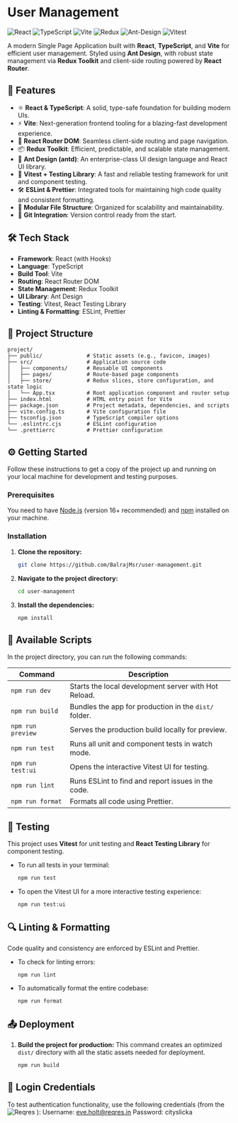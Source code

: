 # User Management

![React](https://img.shields.io/badge/react-%2320232a.svg?style=for-the-badge&logo=react&logoColor=%2361DAFB)
![TypeScript](https://img.shields.io/badge/typescript-%23007ACC.svg?style=for-the-badge&logo=typescript&logoColor=white)
![Vite](https://img.shields.io/badge/vite-%23646CFF.svg?style=for-the-badge&logo=vite&logoColor=white)
![Redux](https://img.shields.io/badge/redux-%23593d88.svg?style=for-the-badge&logo=redux&logoColor=white)
![Ant-Design](https://img.shields.io/badge/-Ant%20Design-%230170FE?style=for-the-badge&logo=ant-design&logoColor=white)
![Vitest](https://img.shields.io/badge/vitest-%236E9F18.svg?style=for-the-badge&logo=vitest&logoColor=white)

A modern Single Page Application built with **React**, **TypeScript**, and **Vite** for efficient user management. Styled using **Ant Design**, with robust state management via **Redux Toolkit** and client-side routing powered by **React Router**.

## 🚀 Features

-   ⚛️ **React & TypeScript**: A solid, type-safe foundation for building modern UIs.
-   ⚡ **Vite**: Next-generation frontend tooling for a blazing-fast development experience.
-   🧭 **React Router DOM**: Seamless client-side routing and page navigation.
-   📦 **Redux Toolkit**: Efficient, predictable, and scalable state management.
-   🎨 **Ant Design (antd)**: An enterprise-class UI design language and React UI library.
-   🧪 **Vitest + Testing Library**: A fast and reliable testing framework for unit and component testing.
-   🛠️ **ESLint & Prettier**: Integrated tools for maintaining high code quality and consistent formatting.
-   📂 **Modular File Structure**: Organized for scalability and maintainability.
-   🔄 **Git Integration**: Version control ready from the start.

## 🛠️ Tech Stack

-   **Framework**: React (with Hooks)
-   **Language**: TypeScript
-   **Build Tool**: Vite
-   **Routing**: React Router DOM
-   **State Management**: Redux Toolkit
-   **UI Library**: Ant Design
-   **Testing**: Vitest, React Testing Library
-   **Linting & Formatting**: ESLint, Prettier

## 📁 Project Structure

```
project/
├── public/              # Static assets (e.g., favicon, images)
├── src/                 # Application source code
│   ├── components/      # Reusable UI components
│   ├── pages/           # Route-based page components
│   ├── store/           # Redux slices, store configuration, and state logic
│   └── App.tsx          # Root application component and router setup
├── index.html           # HTML entry point for Vite
├── package.json         # Project metadata, dependencies, and scripts
├── vite.config.ts       # Vite configuration file
├── tsconfig.json        # TypeScript compiler options
└── .eslintrc.cjs        # ESLint configuration
└── .prettierrc          # Prettier configuration
```

## ⚙️ Getting Started

Follow these instructions to get a copy of the project up and running on your local machine for development and testing purposes.

### Prerequisites

You need to have [Node.js](https://nodejs.org/) (version 16+ recommended) and [npm](https://www.npmjs.com/) installed on your machine.

### Installation

1.  **Clone the repository:**
    ```bash
    git clone https://github.com/BalrajMsr/user-management.git
    ```
2.  **Navigate to the project directory:**
    ```bash
    cd user-management
    ```
3.  **Install the dependencies:**
    ```bash
    npm install
    ```

## 📜 Available Scripts

In the project directory, you can run the following commands:

| Command         | Description                                        |
| --------------- | -------------------------------------------------- |
| `npm run dev`   | Starts the local development server with Hot Reload. |
| `npm run build` | Bundles the app for production in the `dist/` folder.  |
| `npm run preview`| Serves the production build locally for preview.   |
| `npm run test`    | Runs all unit and component tests in watch mode.   |
| `npm run test:ui` | Opens the interactive Vitest UI for testing.       |
| `npm run lint`    | Runs ESLint to find and report issues in the code. |
| `npm run format`  | Formats all code using Prettier.                   |

## 🧪 Testing

This project uses **Vitest** for unit testing and **React Testing Library** for component testing.

-   To run all tests in your terminal:
    ```bash
    npm run test
    ```
-   To open the Vitest UI for a more interactive testing experience:
    ```bash
    npm run test:ui
    ```

## 🔍 Linting & Formatting

Code quality and consistency are enforced by ESLint and Prettier.

-   To check for linting errors:
    ```bash
    npm run lint
    ```
-   To automatically format the entire codebase:
    ```bash
    npm run format
    ```

## 📤 Deployment

1.  **Build the project for production:**
    This command creates an optimized `dist/` directory with all the static assets needed for deployment.
    ```bash
    npm run build
    ```

## 🔐 Login Credentials
To test authentication functionality, use the following credentials (from the ![Reqres](https://reqres.in/)
 ):
Username: eve.holt@reqres.in
Password: cityslicka